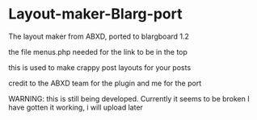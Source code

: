 # Layout-maker-Blarg-port

The layout maker from ABXD, ported to blargboard 1.2

the file menus.php needed for the link to be in the top

this is used to make crappy post layouts for your posts

credit to the ABXD team for the plugin and me for the port

WARNING: this is still being developed. Currently it seems to be broken
I have gotten it working, i will upload later
